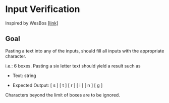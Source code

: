 # Input Verification

Inspired by WesBos [[link]](https://github.com/wesbos/javascript-verification-inputs)

## Goal

Pasting a text into any of the inputs, should fill all inputs with the appropriate character.

i.e.: 6 boxes. Pasting a six letter text should yield a result such as

* Text: string

* Expected Output: [ s ] [ t ] [ r ] [ i ] [ n ] [ g ]

Characters beyond the limit of boxes are to be ignored.
